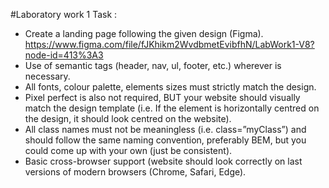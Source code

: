 
 #Laboratory work 1
Task : 
- Create a landing page following the given design (Figma). https://www.figma.com/file/fJKhikm2WvdbmetEvibfhN/LabWork1-V8?node-id=413%3A3
- Use of semantic tags (header, nav, ul, footer, etc.) wherever is necessary.
- All fonts, colour palette, elements sizes must strictly match the design.
- Pixel perfect is also not required, BUT your website should visually match the design template (i.e. If the element is horizontally centred on the design, it should look centred on the website).
- All class names must not be meaningless (i.e. class=”myClass”) and should follow the same naming convention, preferably BEM, but you could come up with your own (just be consistent).
- Basic cross-browser support (website should look correctly on last versions of modern browsers (Chrome, Safari, Edge).
